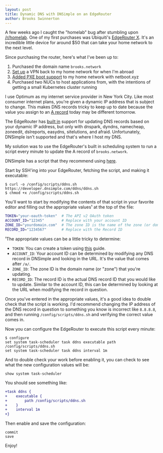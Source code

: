 ```yaml
---
layout: post
title: Dynamic DNS with DNSimple on an EdgeRouter
author: Brooks Swinnerton
---
```


A few weeks ago I caught the "homelab" bug after stumbling upon [/r/homelab](https://www.reddit.com/r/homelab/). One of my first purchases was Ubiquiti's [EdgeRouter X](https://www.ubnt.com/edgemax/edgerouter-x/). It's an incredible little device for around $50 that can take your home network to the next level.

Since purchasing the router, here's what I've been up to:

1. Purchased the domain name `brooks.network`
2. [Set up](https://help.ubnt.com/hc/en-us/articles/204950294-EdgeRouter-IPsec-L2TP-Server) a VPN back to my home network for when I'm abroad
3. [Added PXE boot support](https://gist.github.com/skottler/80a18086991367566aa54b24a11bb8d2) to my home network with netboot.xyz
4. Purchased two NUCs to host applications from, with the intentions of getting a small Kubernetes cluster running

I use Optimum as my internet service provider in New York City. Like most consumer internet plans, you're given a dynamic IP address that is subject to change. This makes DNS records tricky to keep up to date because the value you assign to an [A record](https://support.dnsimple.com/articles/a-record/) today may be different tomorrow.

The EdgeRouter has [built in](https://help.ubnt.com/hc/en-us/articles/204952234-EdgeRouter-Dynamic-DNS-commands) support for updating DNS records based on your dynamic IP address, but only with dnspark, dyndns, namecheap, zoneedit, dslreports, easydns, sitelutions, and afraid. Unfortunately, DNSimple isn't supported and that's where I host my DNS.

My solution was to use the EdgeRouter's built in scheduling system to run a script every minute to update the A record of `brooks.network`.

DNSimple has a script that they recommend using [here](https://developer.dnsimple.com/ddns/).

Start by SSH'ing into your EdgeRouter, fetching the script, and making it executable:

```console
$ curl -o /config/scripts/ddns.sh https://developer.dnsimple.com/ddns/ddns.sh
$ chmod +x /config/scripts/ddns.sh
```

You'll want to start by modifying the contents of that script in your favorite editor and filling out the appropriate values¹ at the top of the file:

```bash
TOKEN="your-oauth-token"  # The API v2 OAuth token
ACCOUNT_ID="12345"        # Replace with your account ID
ZONE_ID="yourdomain.com"  # The zone ID is the name of the zone (or domain)
RECORD_ID="1234567"       # Replace with the Record ID
```

¹The appropriate values can be a little tricky to determine:

- `TOKEN`: You can create a token using [this](https://support.dnsimple.com/articles/api-access-token/) guide.
- `ACCOUNT_ID`: Your account ID can be determined by modifying any DNS record in DNSimple and looking in the URL. It's the value that comes after `/a/`.
- `ZONE_ID`: The zone ID is the domain name (or "zone") that you're updating.
- `RECORD_ID`: The record ID is the actual DNS record ID that you would like to update. Similar to the account ID, this can be determined by looking at the URL when modifying the record in question.

Once you've entered in the appropriate values, it's a good idea to double check that the script is working. I'd recommend changing the IP address of the DNS record in question to something you know is incorrect like `8.8.8.8`, and then running `/config/scripts/ddns.sh` and verifying the correct value comes in.

Now you can configure the EdgeRouter to execute this script every minute:

```console
$ configure
set system task-scheduler task ddns executable path /config/scripts/ddns.sh
set system task-scheduler task ddns interval 1m
```

And to double check your work before enabling it, you can check to see what the new configuration values will be:

```
show system task-scheduler
```

You should see something like:

```diff
+task ddns {
+    executable {
+        path /config/scripts/ddns.sh
+    }
+    interval 1m
+}
```

Then enable and save the configuration:

```
commit
save
```

Enjoy!

